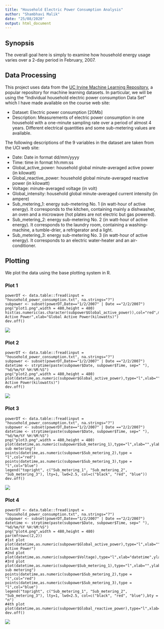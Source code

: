 ```yaml
---
title: "Household Electric Power Consumption Analysis"
author: "Shambhavi Malik"
date: "25/08/2020"
output: html_document
---
```

## Synopsis
The overall goal here is simply to examine how household energy usage varies over a 2-day period in February, 2007.

## Data Processing
This project uses data from the [UC Irvine Machine Learning Repository](http://archive.ics.uci.edu/ml/), a popular repository for machine learning datasets. In particular, we will be using the “Individual household electric power consumption Data Set” which I have made available on the course web site:

- Dataset: Electric power consumption [20Mb]
- Description: Measurements of electric power consumption in one household with a one-minute sampling rate over a period of almost 4 years. Different electrical quantities and some sub-metering values are available.

The following descriptions of the 9 variables in the dataset are taken from the UCI web site:

- Date: Date in format dd/mm/yyyy
- Time: time in format hh:mm:ss
- Global_active_power: household global minute-averaged active power (in kilowatt)
- Global_reactive_power: household global minute-averaged reactive power (in kilowatt)
- Voltage: minute-averaged voltage (in volt)
- Global_intensity: household global minute-averaged current intensity (in ampere)
- Sub_metering_1: energy sub-metering No. 1 (in watt-hour of active energy). It corresponds to the kitchen, containing mainly a dishwasher, an oven and a microwave (hot plates are not electric but gas powered).
- Sub_metering_2: energy sub-metering No. 2 (in watt-hour of active energy). It corresponds to the laundry room, containing a washing-machine, a tumble-drier, a refrigerator and a light.
- Sub_metering_3: energy sub-metering No. 3 (in watt-hour of active energy). It corresponds to an electric water-heater and an air-conditioner.

## Plotting
We plot the data using the base plotting system in R.

### Plot 1
```{r,results='hide'}
powerDT <- data.table::fread(input = "household_power_consumption.txt", na.strings="?")
subpower <- subset(powerDT,Date=="1/2/2007" | Date =="2/2/2007")
png("plot1.png",width = 480,height = 480)
hist(as.numeric(as.character(subpower$Global_active_power)),col="red",main="Global Active Power",xlab="Global Active Power(kilowatts)")
dev.off()
```
![](plot1.png)

### Plot 2
```{r,results='hide'}
powerDT <- data.table::fread(input = "household_power_consumption.txt", na.strings="?")
subpower <- subset(powerDT,Date=="1/2/2007" | Date =="2/2/2007")
datetime <- strptime(paste(subpower$Date, subpower$Time, sep=" "), "%d/%m/%Y %H:%M:%S") 
png("plot2.png",width = 480,height = 480)
plot(datetime,as.numeric(subpower$Global_active_power),type="l",xlab="",ylab="Global Active Power(kilowatts)")
dev.off()
```
![](plot2.png)

### Plot 3
```{r,results='hide'}
powerDT <- data.table::fread(input = "household_power_consumption.txt", na.strings="?")
subpower <- subset(powerDT,Date=="1/2/2007" | Date =="2/2/2007")
datetime <- strptime(paste(subpower$Date, subpower$Time, sep=" "), "%d/%m/%Y %H:%M:%S") 
png("plot3.png",width = 480,height = 480)
plot(datetime,as.numeric(subpower$Sub_metering_1),type="l",xlab="",ylab="Energy sub metering")
points(datetime,as.numeric(subpower$Sub_metering_2),type = "l",col="red")
points(datetime,as.numeric(subpower$Sub_metering_3),type = "l",col="blue")
legend("topright", c("Sub_metering_1", "Sub_metering_2", "Sub_metering_3"), lty=1, lwd=2.5, col=c("black", "red", "blue"))
dev.off()
```
![](plot3.png)

### Plot 4
```{r,results='hide'}
powerDT <- data.table::fread(input = "household_power_consumption.txt", na.strings="?")
subpower <- subset(powerDT,Date=="1/2/2007" | Date =="2/2/2007")
datetime <- strptime(paste(subpower$Date, subpower$Time, sep=" "), "%d/%m/%Y %H:%M:%S")
png("plot4.png",width = 480,height = 480)
par(mfrow=c(2,2))
#1st plot
plot(datetime,as.numeric(subpower$Global_active_power),type="l",xlab="",ylab="Global Active Power")
#2nd plot
plot(datetime,as.numeric(subpower$Voltage),type="l",xlab="datetime",ylab="Voltage")
#3rd plot
plot(datetime,as.numeric(subpower$Sub_metering_1),type="l",xlab="",ylab="Energy sub metering")
points(datetime,as.numeric(subpower$Sub_metering_2),type = "l",col="red")
points(datetime,as.numeric(subpower$Sub_metering_3),type = "l",col="blue")
legend("topright", c("Sub_metering_1", "Sub_metering_2", "Sub_metering_3"), lty=1, lwd=2.5, col=c("black", "red", "blue"),bty = "n")
#4th plot
plot(datetime,as.numeric(subpower$Global_reactive_power),type="l",xlab="datetime",ylab="Global_reactive_power")
dev.off()
```
![](plot4.png)
